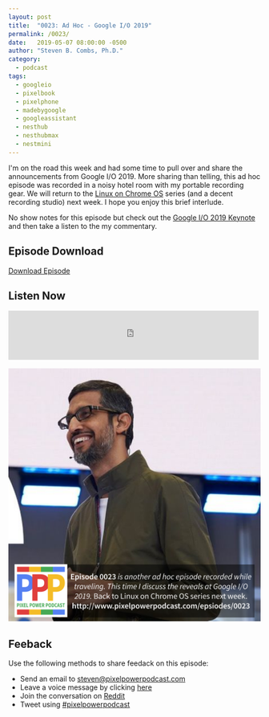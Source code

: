 ```yaml
---
layout: post
title:  "0023: Ad Hoc - Google I/O 2019"
permalink: /0023/
date:   2019-05-07 08:00:00 -0500
author: "Steven B. Combs, Ph.D."
category:
  - podcast
tags:
  - googleio
  - pixelbook
  - pixelphone
  - madebygoogle
  - googleassistant
  - nesthub
  - nesthubmax
  - nestmini
---
```


I'm on the road this week and had some time to pull over and share the announcements from Google I/O 2019. More sharing than telling, this ad hoc episode was recorded in a noisy hotel room with my portable recording gear. We will return to the [Linux on Chrome OS](/0021) series (and a decent recording studio) next week. I hope you enjoy this brief interlude.

No show notes for this episode but check out the [Google I/O 2019 Keynote](https://www.youtube.com/watch?v=TQSaPsKHPqs) and then take a listen to the my commentary.

## Episode Download

[Download Episode](https://s3-us-west-2.amazonaws.com/anchor-audio-bank/staging/2019-12-19/c2d45d07e3f5f110ff4f90c2c9109980.m4a)

## Listen Now

<p><iframe src="https://anchor.fm/pixelpowerpodcast/embed/episodes/0023-Ad-Hoc---Google-IO-2019-e3vbos" height="98px" width="500px" frameborder="0" scrolling="no"></iframe></p>

![Episode Album Art](/images/album-art/2019/0023.png)

## Feeback

Use the following methods to share feedack on this episode:

* Send an email to <steven@pixelpowerpodcast.com>
* Leave a voice message by clicking [here](https://anchor.fm/pixelpowerpodcast/message)
* Join the conversation on [Reddit](https://www.reddit.com/r/pixelpowerpodcast/)
* Tweet using [#pixelpowerpodcast](https://twitter.com/search?q=%23pixelpowerpodcast&src=typed_query)
